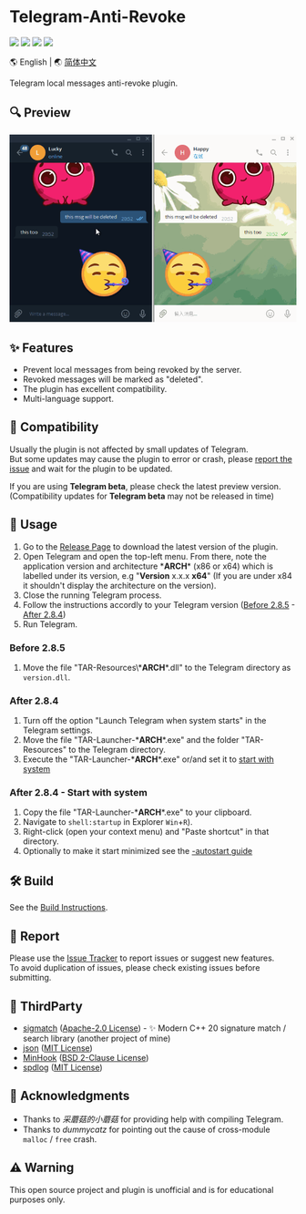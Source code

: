 # Telegram-Anti-Revoke

[![](https://github.com/SpriteOvO/Telegram-Anti-Revoke/actions/workflows/windows-msvc.yml/badge.svg)](https://github.com/SpriteOvO/Telegram-Anti-Revoke/actions/workflows/windows-msvc.yml)
[![](https://img.shields.io/github/v/release/SpriteOvO/Telegram-Anti-Revoke)](https://github.com/SpriteOvO/Telegram-Anti-Revoke/releases)
[![](https://img.shields.io/github/downloads/SpriteOvO/Telegram-Anti-Revoke/total.svg)](https://github.com/SpriteOvO/Telegram-Anti-Revoke/releases)
[![](https://img.shields.io/badge/license-MIT-yellow.svg)](LICENSE)

:earth_americas: English | :earth_asia: [简体中文](/README-CN.md)

Telegram local messages anti-revoke plugin.

## :mag: Preview
![](/Resource/Preview.gif)

## :sparkles: Features
* Prevent local messages from being revoked by the server.
* Revoked messages will be marked as "deleted".
* The plugin has excellent compatibility.
* Multi-language support.  

## :tomato: Compatibility
Usually the plugin is not affected by small updates of Telegram.  
But some updates may cause the plugin to error or crash, please [report the issue](https://github.com/SpriteOvO/Telegram-Anti-Revoke/issues) and wait for the plugin to be updated.

If you are using **Telegram beta**, please check the latest preview version.  
(Compatibility updates for **Telegram beta** may not be released in time)

## :hamburger: Usage
1. Go to the [Release Page](https://github.com/SpriteOvO/Telegram-Anti-Revoke/releases) to download the latest version of the plugin.  
2. Open Telegram and open the top-left menu. From there, note the application version and architecture \***ARCH**\* (x86 or x64) which is labelled under its version, e.g "**Version** x.x.x **x64**" (If you are under x84 it shouldn't display the architecture on the version).
3. Close the running Telegram process.
4. Follow the instructions accordly to your Telegram version ([Before 2.8.5](#before-285) - [After 2.8.4](#after-284))
5. Run Telegram.

### Before 2.8.5
1. Move the file "TAR-Resources\\***ARCH**\*.dll" to the Telegram directory as `version.dll`.

### After 2.8.4
1. Turn off the option "Launch Telegram when system starts" in the Telegram settings.
2. Move the file "TAR-Launcher-\***ARCH**\*.exe" and the folder "TAR-Resources" to the Telegram directory.
3. Execute the "TAR-Launcher-\***ARCH**\*.exe" or/and set it to [start with system](#after-284---start-with-system)

### After 2.8.4 - Start with system
1. Copy the file "TAR-Launcher-\***ARCH**\*.exe" to your clipboard.
2. Navigate to `shell:startup` in Explorer `Win`+`R`).
3. Right-click (open your context menu) and "Paste shortcut" in that directory.
4. Optionally to make it start minimized see the [-autostart guide](https://github.com/SpriteOvO/Telegram-Anti-Revoke/issues/65#issuecomment-890500956)

## :hammer_and_wrench: Build
See the [Build Instructions](/Docs/Build.md).

## :bug: Report
Please use the [Issue Tracker](https://github.com/SpriteOvO/Telegram-Anti-Revoke/issues) to report issues or suggest new features.  
To avoid duplication of issues, please check existing issues before submitting.

## :gem: ThirdParty
* [sigmatch](https://github.com/SpriteOvO/sigmatch) ([Apache-2.0 License](https://github.com/SpriteOvO/sigmatch/blob/main/LICENSE)) - ✨ Modern C++ 20 signature match / search library (another project of mine)
* [json](https://github.com/nlohmann/json) ([MIT License](https://github.com/nlohmann/json/blob/develop/LICENSE.MIT))
* [MinHook](https://github.com/TsudaKageyu/minhook) ([BSD 2-Clause License](https://github.com/TsudaKageyu/minhook/blob/master/LICENSE.txt))
* [spdlog](https://github.com/gabime/spdlog) ([MIT License](https://github.com/gabime/spdlog/blob/v1.x/LICENSE))

## :beer: Acknowledgments
* Thanks to *采蘑菇的小蘑菇* for providing help with compiling Telegram.
* Thanks to *dummycatz* for pointing out the cause of cross-module `malloc` / `free` crash.

## :warning: Warning
This open source project and plugin is unofficial and is for educational purposes only.
